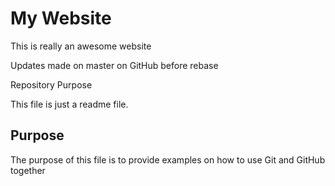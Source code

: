 # My Website

This is really an awesome website

Updates made on master on GitHub before rebase

Repository Purpose

This file is just a readme file.

## Purpose

The purpose of this file is to provide examples 
on how to use Git and GitHub together
